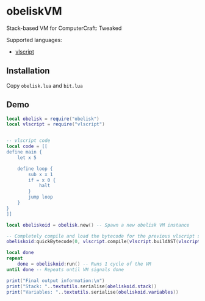 # obeliskVM
Stack-based VM for ComputerCraft: Tweaked

Supported languages:
- [vlscript](https://github.com/SpartanSf/vlscript/)

## Installation
Copy `obelisk.lua` and `bit.lua`

## Demo

```lua
local obelisk = require("obelisk")
local vlscript = require("vlscript")


-- vlscript code
local code = [[
define main {
    let x 5

    define loop {
        sub x x 1
        if = x 0 {
            halt
        }
        jump loop
    }
}
]]

local obeliskoid = obelisk.new() -- Spawn a new obelisk VM instance

-- Completely compile and load the bytecode for the previous vlscript script
obeliskoid:quickBytecode(0, vlscript.compile(vlscript.buildAST(vlscript.tokenize(code))))

local done
repeat
    done = obeliskoid:run() -- Runs 1 cycle of the VM
until done -- Repeats until VM signals done

print("Final output information:\n")
print("Stack: "..textutils.serialise(obeliskoid.stack))
print("Variables: "..textutils.serialise(obeliskoid.variables))
```
